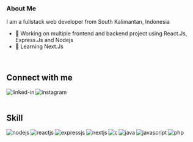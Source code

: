 ### About Me
I am a fullstack web developer from South Kalimantan, Indonesia
- 🔭 Working on multiple frontend and backend project using React.Js, Express.Js and Nodejs
- 🌱 Learning Next.Js
<br>

<!---
arsasf/arsasf is a ✨ special ✨ repository because its `README.md` (this file) appears on your GitHub profile.
You can click the Preview link to take a look at your changes.
--->

## Connect with me
[<img align="left" alt="linked-in" src="https://img.shields.io/badge/linkedin-%230077B5.svg?&style=for-the-badge&logo=linkedin&logoColor=white" />](https://www.linkedin.com/in/aulia-sftr/)
[<img align="left" alt="instagram" src="https://img.shields.io/badge/instagram-%2380003D.svg?&style=for-the-badge&logo=instagram&logoColor=black" />](https://www.instagram.com/aularsf_/)
<br>
<br>
## Skill
<img align="left" alt="nodejs" src="https://img.shields.io/badge/node.js%20-%2343853D.svg?&style=for-the-badge&logo=node.js&logoColor=white" />
<img align="left" alt="reactjs" src="https://img.shields.io/badge/react.js%20-%2320232a.svg?&style=for-the-badge&logo=react&logoColor=%2361DAFB" />
<img align="left" alt="expressjs" src="https://img.shields.io/badge/express.js%20-%23232F3E?logo=express-js&logoColor=white&style=for-the-badge&logo=express.js&logoColor=green" />
<img align="left" alt="nextjs" src="https://img.shields.io/badge/next.js%20-%2343853D?logo=next-js&logoColor=white&style=for-the-badge" />
<img align="left" alt="c" src="https://img.shields.io/badge/c%20-%23fcd303?logo=c&logoColor=#15425e&style=for-the-badge" />
<img align="left" alt="java" src="https://img.shields.io/badge/java%20-%23404040?logo=java&logoColor=white&style=for-the-badge" />
<img align="left" alt="javascript" src="https://img.shields.io/badge/javascript%20-%23232F3E?logo=javascript&logoColor=yellow&style=for-the-badge" />
<img align="left" alt="php" src="https://img.shields.io/badge/php%20-%23630bb0?logo=php&logoColor=purple&style=for-the-badge" />
<br>
<br>
<br>
